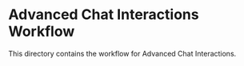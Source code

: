 # Advanced Chat Interactions Workflow

This directory contains the workflow for Advanced Chat Interactions.
